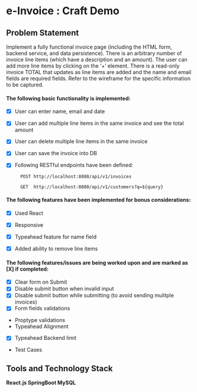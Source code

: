 # e-Invoice : Craft Demo

## Problem Statement
Implement a fully functional invoice page (including the HTML form, backend service, and data persistence). 
There is an arbitrary number of invoice line items (which have a description and an amount). The user can add 
more line items by clicking on the ‘+’ element. There is a read-only invoice TOTAL that updates as line items 
are added and the name and email fields are required fields. Refer to the wireframe for the specific information 
to be captured.

#### The following basic functionality is implemented:

- [X] User can enter name, email and date

- [X] User can add multiple line items in the same invoice and see the total amount

- [X] User can delete multiple line items in the same invoice

- [X] User can save the invoice into DB

- [X] Following RESTful endpoints have been defined:
      
        POST http://localhost:8080/api/v1/invoices
     
        GET  http://localhost:8080/api/v1/customers?q=${query}

#### The following features have been implemented for bonus considerations:

- [X] Used React

- [X] Responsive

- [X] Typeahead feature for name field

- [X] Added ability to remove line items

#### The following features/issues are being worked upon and are marked as [X] if completed:
- [X] Clear form on Submit
- [X] Disable submit button when invalid input
- [X] Disable submit button while submitting (to avoid sending mulitple invoices)
- [X] Form fields validations
- Proptype validations
- Typeahead Alignment
- [X] Typeahead Backend limit
- Test Cases 

## Tools and Technology Stack
 **React.js  SpringBoot MySQL**
